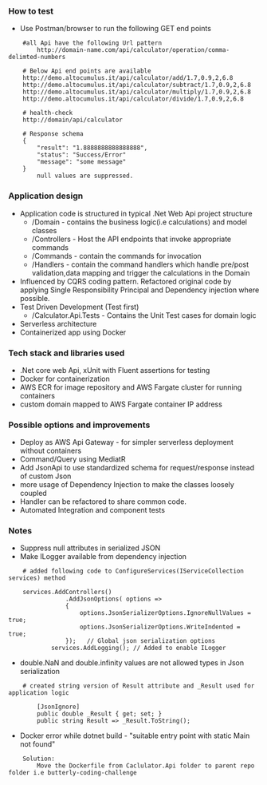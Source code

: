 

### How to test
- Use Postman/browser to run the following GET end points
```
    #all Api have the following Url pattern 
        http://domain-name.com/api/calculator/operation/comma-delimted-numbers

    # Below Api end points are available
    http://demo.altocumulus.it/api/calculator/add/1.7,0.9,2,6.8
    http://demo.altocumulus.it/api/calculator/subtract/1.7,0.9,2,6.8
    http://demo.altocumulus.it/api/calculator/multiply/1.7,0.9,2,6.8
    http://demo.altocumulus.it/api/calculator/divide/1.7,0.9,2,6.8

    # health-check
    http://domain/api/calculator

    # Response schema 
    {
        "result": "1.8888888888888888",
        "status": "Success/Error"
        "message": "some message"
    }
        null values are suppressed. 
```


### Application design 
- Application code is structured in typical .Net Web Api project structure
    - /Domain - contains the business logic(i.e calculations) and model classes
    - /Controllers - Host the API endpoints that invoke appropriate commands
    - /Commands - contain the commands for invocation
    - /Handlers - contain the command handlers which handle pre/post validation,data mapping and trigger the calculations in the Domain     
- Influenced by CQRS coding pattern. Refactored original code by applying Single Responsibility Principal and Dependency injection where possible. 
- Test Driven Development (Test first) 
    - /Calculator.Api.Tests - Contains the Unit Test cases for domain logic
- Serverless architecture
- Containerized app using Docker

### Tech stack and libraries used  
- .Net core web Api, xUnit with Fluent assertions for testing  
- Docker for containerization 
- AWS ECR for image repository and AWS Fargate cluster for running containers
- custom domain mapped to AWS Fargate container IP address

### Possible options and improvements
- Deploy as AWS Api Gateway - for simpler serverless deployment without containers 
- Command/Query using MediatR 
- Add JsonApi to use standardized schema for request/response instead of custom Json
- more usage of Dependency Injection to make the classes loosely coupled
- Handler can be refactored to share common code. 
- Automated Integration and component tests

### Notes 

- Suppress null attributes in serialized JSON
- Make ILogger available from dependency injection   
```
    # added following code to ConfigureServices(IServiceCollection services) method

    services.AddControllers()
                .AddJsonOptions( options => 
                {
                    options.JsonSerializerOptions.IgnoreNullValues = true;
                    options.JsonSerializerOptions.WriteIndented = true;
                });   // Global json serialization options
            services.AddLogging(); // Added to enable ILogger  
```

- double.NaN and double.infinity values are not allowed types in Json serialization
```
    # created string version of Result attribute and _Result used for application logic

        [JsonIgnore]
        public double _Result { get; set; }
        public string Result => _Result.ToString(); 
```

- Docker error while dotnet build - "suitable entry point with static Main not found" 

```
    Solution:
        Move the Dockerfile from Caclulator.Api folder to parent repo folder i.e butterly-coding-challenge 
```